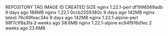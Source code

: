 REPOSITORY   TAG                  IMAGE ID       CREATED        SIZE
nginx        1.22.1-perl          df1998569adb   9 days ago     188MB
nginx        1.22.1               0ccb2559380c   9 days ago     142MB
nginx        latest               76c69feac34e   9 days ago     142MB
nginx        1.22.1-alpine-perl   98f7c1f8a3fa   2 weeks ago    58.6MB
nginx        1.22.1-alpine        ec84f916d1ec   2 weeks ago    23.6MB
